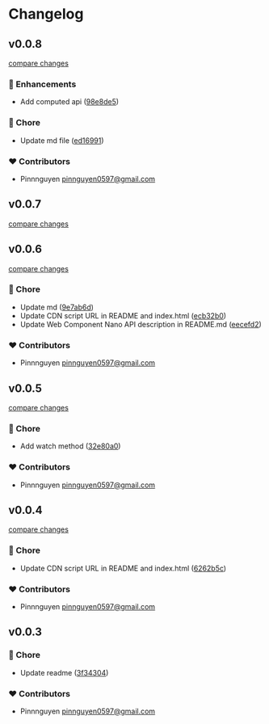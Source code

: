 # Changelog


## v0.0.8

[compare changes](https://github.com/pinnnguyen/cona/compare/v0.0.7...v0.0.8)

### 🚀 Enhancements

- Add computed api ([98e8de5](https://github.com/pinnnguyen/cona/commit/98e8de5))

### 🏡 Chore

- Update md file ([ed16991](https://github.com/pinnnguyen/cona/commit/ed16991))

### ❤️ Contributors

- Pinnnguyen <pinnguyen0597@gmail.com>

## v0.0.7

[compare changes](https://github.com/pinnnguyen/cona/compare/v0.0.6...v0.0.7)

## v0.0.6

[compare changes](https://github.com/pinnnguyen/cona/compare/v0.0.5...v0.0.6)

### 🏡 Chore

- Update md ([9e7ab6d](https://github.com/pinnnguyen/cona/commit/9e7ab6d))
- Update CDN script URL in README and index.html ([ecb32b0](https://github.com/pinnnguyen/cona/commit/ecb32b0))
- Update Web Component Nano API description in README.md ([eecefd2](https://github.com/pinnnguyen/cona/commit/eecefd2))

### ❤️ Contributors

- Pinnnguyen <pinnguyen0597@gmail.com>

## v0.0.5

[compare changes](https://github.com/pinnnguyen/cona/compare/v0.0.4...v0.0.5)

### 🏡 Chore

- Add watch method ([32e80a0](https://github.com/pinnnguyen/cona/commit/32e80a0))

### ❤️ Contributors

- Pinnnguyen <pinnguyen0597@gmail.com>

## v0.0.4

[compare changes](https://github.com/pinnnguyen/cona/compare/v0.0.3...v0.0.4)

### 🏡 Chore

- Update CDN script URL in README and index.html ([6262b5c](https://github.com/pinnnguyen/cona/commit/6262b5c))

### ❤️ Contributors

- Pinnnguyen <pinnguyen0597@gmail.com>

## v0.0.3


### 🏡 Chore

- Update readme ([3f34304](https://github.com/pinnnguyen/cona/commit/3f34304))

### ❤️ Contributors

- Pinnnguyen <pinnguyen0597@gmail.com>

